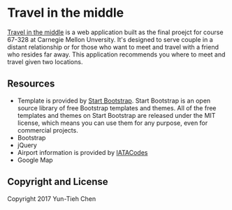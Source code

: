 # Travel in the middle


[Travel in the middle](https://meetatmidpoint-mrrbmrklmm.now.sh) is a web application built as the final proejct for course 67-328 at Carnegie Mellon Unversity. It's designed to serve couple in a distant relationship or for those who want to meet and travel with a friend who resides far away. This application recommends you where to meet and travel given two locations.



<!--

[Landing Page](http://startbootstrap.com/template-overviews/landing-page/) is a multipurpose landing page template for [Bootstrap](http://getbootstrap.com/) created by .
-->


## Resources 

* Template is provided by [Start Bootstrap](http://startbootstrap.com/).
Start Bootstrap is an open source library of free Bootstrap templates and themes. All of the free templates and themes on Start Bootstrap are released under the MIT license, which means you can use them for any purpose, even for commercial projects.
* Bootstrap
* jQuery
* Airport information is provided by [IATACodes](http://iatacodes.org/)
* Google Map


## Copyright and License

Copyright 2017 Yun-Tieh Chen